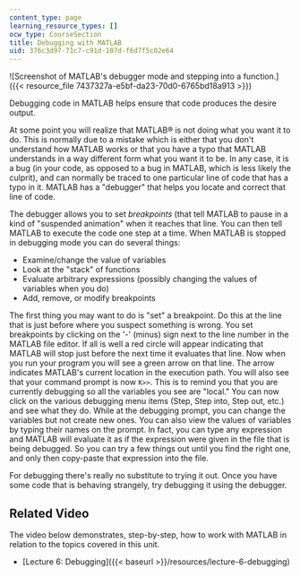 ```yaml
---
content_type: page
learning_resource_types: []
ocw_type: CourseSection
title: Debugging with MATLAB
uid: 376c3d97-71c7-c91d-107d-f6d7f5c02e64
---
```


![Screenshot of MATLAB's debugger mode and stepping into a function.]({{< resource_file 7437327a-e5bf-da23-70d0-6765bd18a913 >}})

Debugging code in MATLAB helps ensure that code produces the desire output.

At some point you will realize that MATLAB® is not doing what you want it to do. This is normally due to a mistake which is either that you don't understand how MATLAB works or that you have a typo that MATLAB understands in a way different form what you want it to be. In any case, it is a bug (in your code, as opposed to a bug in MATLAB, which is less likely the culprit), and can normally be traced to one particular line of code that has a typo in it. MATLAB has a "debugger" that helps you locate and correct that line of code.

The debugger allows you to set _breakpoints_ (that tell MATLAB to pause in a kind of "suspended animation" when it reaches that line. You can then tell MATLAB to execute the code one step at a time. When MATLAB is stopped in debugging mode you can do several things:

*   Examine/change the value of variables
*   Look at the "stack" of functions
*   Evaluate arbitrary expressions (possibly changing the values of variables when you do)
*   Add, remove, or modify breakpoints

The first thing you may want to do is "set" a breakpoint. Do this at the line that is just before where you suspect something is wrong. You set breakpoints by clicking on the '-' (minus) sign next to the line number in the MATLAB file editor. If all is well a red circle will appear indicating that MATLAB will stop just before the next time it evaluates that line. Now when you run your program you will see a green arrow on that line. The arrow indicates MATLAB's current location in the execution path. You will also see that your command prompt is now `K>>`. This is to remind you that you are currently debugging so all the variables you see are "local." You can now click on the various debugging menu items (Step, Step into, Step out, etc.) and see what they do. While at the debugging prompt, you can change the variables but not create new ones. You can also view the values of variables by typing their names on the prompt. In fact, you can type any expression and MATLAB will evaluate it as if the expression were given in the file that is being debugged. So you can try a few things out until you find the right one, and only then copy-paste that expression into the file.

For debugging there's really no substitute to trying it out. Once you have some code that is behaving strangely, try debugging it using the debugger.

Related Video
-------------

The video below demonstrates, step-by-step, how to work with MATLAB in relation to the topics covered in this unit.

*   [Lecture 6: Debugging]({{< baseurl >}}/resources/lecture-6-debugging)